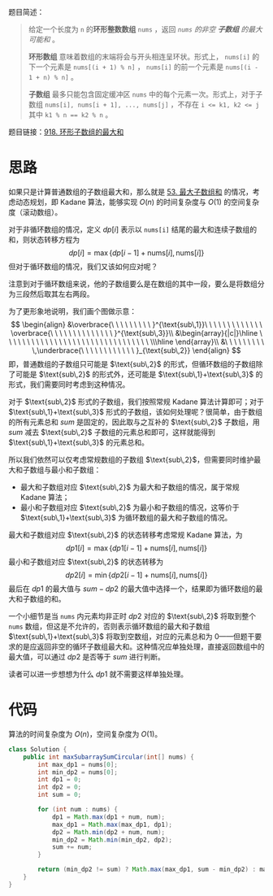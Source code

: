 题目简述：

> 给定一个长度为 `n` 的**环形整数数组** `nums` ，返回 *`nums` 的非空 **子数组** 的最大可能和* 。
>
> **环形数组** 意味着数组的末端将会与开头相连呈环状。形式上， `nums[i]` 的下一个元素是 `nums[(i + 1) % n]` ， `nums[i]` 的前一个元素是 `nums[(i - 1 + n) % n]` 。
>
> **子数组** 最多只能包含固定缓冲区 `nums` 中的每个元素一次。形式上，对于子数组 `nums[i], nums[i + 1], ..., nums[j]` ，不存在 `i <= k1, k2 <= j` 其中 `k1 % n == k2 % n` 。

题目链接：[918. 环形子数组的最大和](https://leetcode.cn/problems/maximum-sum-circular-subarray/)

# 思路

如果只是计算普通数组的子数组最大和，那么就是 [53. 最大子数组和](https://leetcode.cn/problems/maximum-subarray/) 的情况，考虑动态规划，即 Kadane 算法，能够实现 $O(n)$ 的时间复杂度与 $O(1)$ 的空间复杂度（滚动数组）。

对于非循环数组的情况，定义 $dp[i]$ 表示以 `nums[i]` 结尾的最大和连续子数组的和，则状态转移方程为
$$
dp[i]=\max\big\{dp[i-1]+\mathrm{nums}[i],\,\mathrm{nums}[i]\big\}
$$
但对于循环数组的情况，我们又该如何应对呢？

注意到对于循环数组来说，他的子数组要么是在数组的其中一段，要么是将数组分为三段然后取其左右两段。

为了更形象地说明，我们画个图做示意：
$$
\begin{align}
&\overbrace{\ \ \ \ \ \ \ \ \ }^{\text{sub\,1}}\ \ \ \ \ \ \ \ \ \ \  \ \ \overbrace{\ \ \ \ \ \ \ \ \ \ \ \ \ \ }^{\text{sub\,3}}\\
&\begin{array}{|c|}\hline
\ \ \ \ \ \ \ \ \ \ \ \ \ \ \ \ \ \ \ \ \ \ \ \ \ \ \ \ \ \ \ \ \\\hline
\end{array}\\
&\ \ \ \ \ \ \ \ \ \,\underbrace{\ \ \ \ \ \ \ \ \ \ \ \ }_{\text{sub\,2}}
\end{align}
$$
即，普通数组的子数组只可能是 $\text{sub\,2}$ 的形式，但循环数组的子数组除了可能是 $\text{sub\,2}$ 的形式外，还可能是 $\text{sub\,1}+\text{sub\,3}$ 的形式，我们需要同时考虑到这种情况。

对于 $\text{sub\,2}$ 形式的子数组，我们按照常规 Kadane 算法计算即可；对于 $\text{sub\,1}+\text{sub\,3}$ 形式的子数组，该如何处理呢？很简单，由于数组的所有元素总和 $sum$ 是固定的，因此取与之互补的 $\text{sub\,2}$ 子数组，用 $sum$ 减去 $\text{sub\,2}$ 子数组的元素总和即可，这样就能得到 $\text{sub\,1}+\text{sub\,3}$ 的元素总和。

所以我们依然可以仅考虑常规数组的子数组 $\text{sub\,2}$，但需要同时维护最大和子数组与最小和子数组：

- 最大和子数组对应 $\text{sub\,2}$ 为最大和子数组的情况，属于常规 Kadane 算法；
- 最小和子数组对应 $\text{sub\,2}$ 为最小和子数组的情况，这等价于 $\text{sub\,1}+\text{sub\,3}$ 为循环数组的最大和子数组的情况。

最大和子数组对应 $\text{sub\,2}$ 的状态转移考虑常规 Kadane 算法，为
$$
dp1[i]=\max\big\{dp1[i-1]+\mathrm{nums}[i],\,\mathrm{nums}[i]\big\}
$$
最小和子数组对应 $\text{sub\,2}$ 的状态转移为
$$
dp2[i]=\min\big\{dp2[i-1]+\mathrm{nums}[i],\,\mathrm{nums}[i]\big\}
$$
最后在 $dp1$ 的最大值与 $sum-dp2$ 的最大值中选择一个，结果即为循环数组的最大和子数组的和。

一个小细节是当 `nums` 内元素均非正时 $dp2$ 对应的 $\text{sub\,2}$ 将取到整个 `nums` 数组，但这是不允许的，否则表示循环数组的最大和子数组 $\text{sub\,1}+\text{sub\,3}$ 将取到空数组，对应的元素总和为 $0$——但题干要求的是应返回非空的循环子数组最大和。这种情况应单独处理，直接返回数组中的最大值，可以通过 $dp2$ 是否等于 $sum$ 进行判断。

读者可以进一步想想为什么 $dp1$ 就不需要这样单独处理。

# 代码

算法的时间复杂度为 $O(n)$，空间复杂度为 $O(1)$。

```java
class Solution {
    public int maxSubarraySumCircular(int[] nums) {
        int max_dp1 = nums[0];
        int min_dp2 = nums[0];
        int dp1 = 0;
        int dp2 = 0;
        int sum = 0;

        for (int num : nums) {
            dp1 = Math.max(dp1 + num, num);
            max_dp1 = Math.max(max_dp1, dp1);
            dp2 = Math.min(dp2 + num, num);
            min_dp2 = Math.min(min_dp2, dp2);
            sum += num;
        }

        return (min_dp2 != sum) ? Math.max(max_dp1, sum - min_dp2) : max_dp1;
    }
}
```